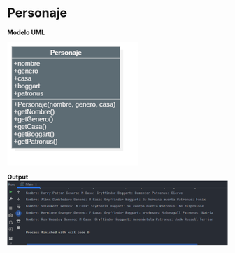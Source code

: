 # Personaje

**Modelo UML**

![Personaje.png](./assets/Personaje.png)

**Output**
![image.png](./assets/image.png)
